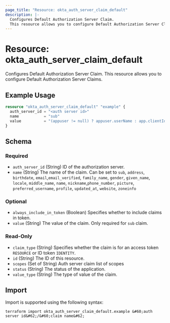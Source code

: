 ```yaml
---
page_title: "Resource: okta_auth_server_claim_default"
description: |-
  Configures Default Authorization Server Claim.
  This resource allows you to configure Default Authorization Server Claims.
---
```


# Resource: okta_auth_server_claim_default

Configures Default Authorization Server Claim.
This resource allows you to configure Default Authorization Server Claims.

## Example Usage

```terraform
resource "okta_auth_server_claim_default" "example" {
  auth_server_id = "<auth server id>"
  name           = "sub"
  value          = "(appuser != null) ? appuser.userName : app.clientId"
}
```

<!-- schema generated by tfplugindocs -->
## Schema

### Required

- `auth_server_id` (String) ID of the authorization server.
- `name` (String) The name of the claim. Can be set to `sub`, `address`, `birthdate`, `email`,`email_verified`, `family_name`, `gender`, `given_name`, `locale`, `middle_name`, `name`, `nickname`,`phone_number`, `picture`, `preferred_username`, `profile`, `updated_at`, `website`, `zoneinfo`

### Optional

- `always_include_in_token` (Boolean) Specifies whether to include claims in token.
- `value` (String) The value of the claim. Only required for `sub` claim.

### Read-Only

- `claim_type` (String) Specifies whether the claim is for an access token `RESOURCE` or ID token `IDENTITY`.
- `id` (String) The ID of this resource.
- `scopes` (Set of String) Auth server claim list of scopes
- `status` (String) The status of the application.
- `value_type` (String) The type of value of the claim.

## Import

Import is supported using the following syntax:

```shell
terraform import okta_auth_server_claim_default.example &#60;auth server id&#62;/&#60;claim name&#62;
```
